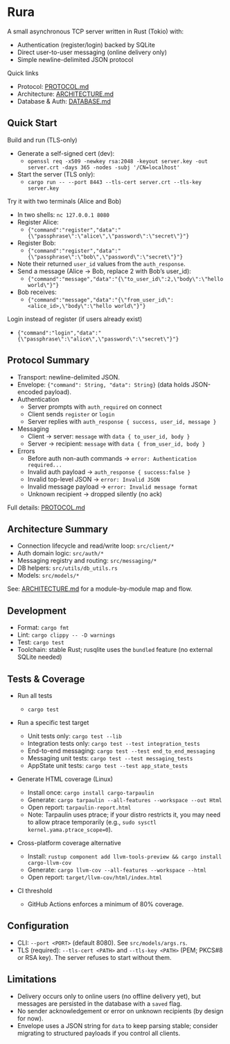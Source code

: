 # Rura

A small asynchronous TCP server written in Rust (Tokio) with:
- Authentication (register/login) backed by SQLite
- Direct user-to-user messaging (online delivery only)
- Simple newline-delimited JSON protocol

Quick links
- Protocol: [PROTOCOL.md](PROTOCOL.md)
- Architecture: [ARCHITECTURE.md](ARCHITECTURE.md)
- Database & Auth: [DATABASE.md](DATABASE.md)

## Quick Start

Build and run (TLS-only)
- Generate a self-signed cert (dev):
  - `openssl req -x509 -newkey rsa:2048 -keyout server.key -out server.crt -days 365 -nodes -subj '/CN=localhost'`
- Start the server (TLS only):
  - `cargo run -- --port 8443 --tls-cert server.crt --tls-key server.key`

Try it with two terminals (Alice and Bob)
- In two shells: `nc 127.0.0.1 8080`
- Register Alice:
  - `{"command":"register","data":"{\"passphrase\":\"alice\",\"password\":\"secret\"}"}`
- Register Bob:
  - `{"command":"register","data":"{\"passphrase\":\"bob\",\"password\":\"secret\"}"}`
- Note their returned `user_id` values from the `auth_response`.
- Send a message (Alice → Bob, replace 2 with Bob’s user_id):
  - `{"command":"message","data":"{\"to_user_id\":2,\"body\":\"hello world\"}"}`
- Bob receives:
  - `{"command":"message","data":"{\"from_user_id\":<alice_id>,\"body\":\"hello world\"}"}`

Login instead of register (if users already exist)
- `{"command":"login","data":"{\"passphrase\":\"alice\",\"password\":\"secret\"}"}`

## Protocol Summary
- Transport: newline-delimited JSON.
- Envelope: `{"command": String, "data": String}` (data holds JSON-encoded payload).
- Authentication
  - Server prompts with `auth_required` on connect
  - Client sends `register` or `login`
  - Server replies with `auth_response { success, user_id, message }`
- Messaging
  - Client → server: `message` with `data { to_user_id, body }`
  - Server → recipient: `message` with `data { from_user_id, body }`
- Errors
  - Before auth non-auth commands → `error: Authentication required...`
  - Invalid auth payload → `auth_response { success:false }`
  - Invalid top-level JSON → `error: Invalid JSON`
  - Invalid message payload → `error: Invalid message format`
  - Unknown recipient → dropped silently (no ack)

Full details: [PROTOCOL.md](PROTOCOL.md)

## Architecture Summary
- Connection lifecycle and read/write loop: `src/client/*`
- Auth domain logic: `src/auth/*`
- Messaging registry and routing: `src/messaging/*`
- DB helpers: `src/utils/db_utils.rs`
- Models: `src/models/*`

See: [ARCHITECTURE.md](ARCHITECTURE.md) for a module-by-module map and flow.

## Development
- Format: `cargo fmt`
- Lint: `cargo clippy -- -D warnings`
- Test: `cargo test`
- Toolchain: stable Rust; rusqlite uses the `bundled` feature (no external SQLite needed)

## Tests & Coverage

- Run all tests
  - `cargo test`

- Run a specific test target
  - Unit tests only: `cargo test --lib`
  - Integration tests only: `cargo test --test integration_tests`
  - End-to-end messaging: `cargo test --test end_to_end_messaging`
  - Messaging unit tests: `cargo test --test messaging_tests`
  - AppState unit tests: `cargo test --test app_state_tests`

- Generate HTML coverage (Linux)
  - Install once: `cargo install cargo-tarpaulin`
  - Generate: `cargo tarpaulin --all-features --workspace --out Html`
  - Open report: `tarpaulin-report.html`
  - Note: Tarpaulin uses ptrace; if your distro restricts it, you may need to allow ptrace temporarily (e.g., `sudo sysctl kernel.yama.ptrace_scope=0`).

- Cross-platform coverage alternative
  - Install: `rustup component add llvm-tools-preview && cargo install cargo-llvm-cov`
  - Generate: `cargo llvm-cov --all-features --workspace --html`
  - Open report: `target/llvm-cov/html/index.html`

- CI threshold
  - GitHub Actions enforces a minimum of 80% coverage.

## Configuration
- CLI: `--port <PORT>` (default 8080). See `src/models/args.rs`.
- TLS (required): `--tls-cert <PATH>` and `--tls-key <PATH>` (PEM; PKCS#8 or RSA key). The server refuses to start without them.

## Limitations
- Delivery occurs only to online users (no offline delivery yet), but messages are persisted in the database with a `saved` flag.
- No sender acknowledgement or error on unknown recipients (by design for now).
- Envelope uses a JSON string for `data` to keep parsing stable; consider migrating to structured payloads if you control all clients.
